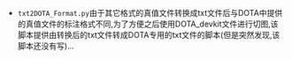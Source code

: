 - `txt2DOTA_Format.py`由于其它格式的真值文件转换成txt文件后与DOTA中提供的真值文件的标注格式不同,为了方便之后使用DOTA_devkit文件进行切图,该脚本提供由转换后的txt文件转成DOTA专用的txt文件的脚本(但是突然发现,该脚本还没有写)...
